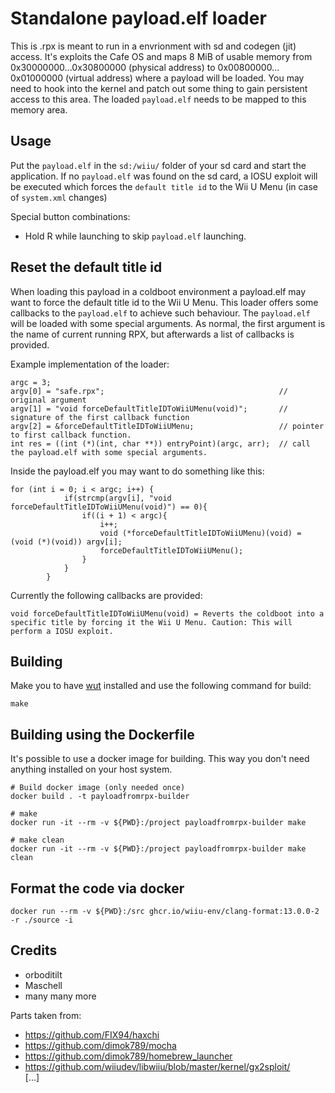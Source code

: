 # Standalone payload.elf loader
This is .rpx is meant to run in a envrionment with sd and codegen (jit) access.
It's exploits the Cafe OS and maps 8 MiB of usable memory from 0x30000000...0x30800000 (physical address) to 0x00800000... 0x01000000 (virtual address) where a payload will be loaded. You may need to hook into the kernel and patch out some thing to gain persistent access to this area.
The loaded `payload.elf` needs to be mapped to this memory area.

## Usage
Put the `payload.elf` in the `sd:/wiiu/` folder of your sd card and start the application.
If no `payload.elf` was found on the sd card, a IOSU exploit will be executed which forces the `default title id` to the Wii U Menu (in case of `system.xml` changes)

Special button combinations:
- Hold R while launching to skip `payload.elf` launching.

## Reset the default title id
When loading this payload in a coldboot environment a payload.elf may want to force the default title id to the Wii U Menu. This loader offers some callbacks to the `payload.elf` to achieve such behaviour.
The `payload.elf` will be loaded with some special arguments. As normal, the first argument is the name of current running RPX, but afterwards a list of callbacks is provided.

Example implementation of the loader:
```
argc = 3;
argv[0] = "safe.rpx";                                       // original argument
argv[1] = "void forceDefaultTitleIDToWiiUMenu(void)";       // signature of the first callback function
argv[2] = &forceDefaultTitleIDToWiiUMenu;                   // pointer to first callback function.
int res = ((int (*)(int, char **)) entryPoint)(argc, arr);  // call the payload.elf with some special arguments.
```

Inside the payload.elf you may want to do something like this:
```
for (int i = 0; i < argc; i++) {
            if(strcmp(argv[i], "void forceDefaultTitleIDToWiiUMenu(void)") == 0){
                if((i + 1) < argc){
                    i++;
                    void (*forceDefaultTitleIDToWiiUMenu)(void) = (void (*)(void)) argv[i];
                    forceDefaultTitleIDToWiiUMenu();
                }
            }
        }
```

Currently the following callbacks are provided: 
```
void forceDefaultTitleIDToWiiUMenu(void) = Reverts the coldboot into a specific title by forcing it the Wii U Menu. Caution: This will perform a IOSU exploit.
```

## Building
Make you to have [wut](https://github.com/devkitPro/wut/) installed and use the following command for build:

```
make
```

## Building using the Dockerfile

It's possible to use a docker image for building. This way you don't need anything installed on your host system.

```
# Build docker image (only needed once)
docker build . -t payloadfromrpx-builder

# make 
docker run -it --rm -v ${PWD}:/project payloadfromrpx-builder make

# make clean
docker run -it --rm -v ${PWD}:/project payloadfromrpx-builder make clean
```


## Format the code via docker

`docker run --rm -v ${PWD}:/src ghcr.io/wiiu-env/clang-format:13.0.0-2 -r ./source -i`

## Credits
- orboditilt
- Maschell
- many many more

Parts taken from: 
- https://github.com/FIX94/haxchi  
- https://github.com/dimok789/mocha  
- https://github.com/dimok789/homebrew_launcher  
- https://github.com/wiiudev/libwiiu/blob/master/kernel/gx2sploit/  
[...]